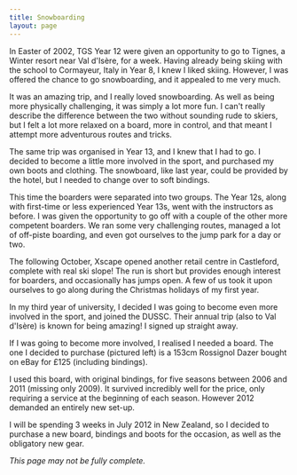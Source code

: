 ```yaml
---
title: Snowboarding
layout: page
---
```

In Easter of 2002, TGS Year 12 were given an opportunity to go to Tignes, a Winter resort near Val d'Isère, for a week. Having already being skiing with the school to Cormayeur, Italy in Year 8, I knew I liked skiing. However, I was offered the chance to go snowboarding, and it appealed to me very much.

It was an amazing trip, and I really loved snowboarding. As well as being more physically challenging, it was simply a lot more fun. I can't really describe the difference between the two without sounding rude to skiers, but I felt a lot more relaxed on a board, more in control, and that meant I attempt more adventurous routes and tricks.

The same trip was organised in Year 13, and I knew that I had to go. I decided to become a little more involved in the sport, and purchased my own boots and clothing. The snowboard, like last year, could be provided by the hotel, but I needed to change over to soft bindings.

This time the boarders were separated into two groups. The Year 12s, along with first-time or less experienced Year 13s, went with the instructors as before. I was given the opportunity to go off with a couple of the other more competent boarders. We ran some very challenging routes, managed a lot of off-piste boarding, and even got ourselves to the jump park for a day or two.

The following October, Xscape opened another retail centre in Castleford, complete with real ski slope! The run is short but provides enough interest for boarders, and occasionally has jumps open. A few of us took it upon ourselves to go along during the Christmas holidays of my first year.

In my third year of university, I decided I was going to become even more involved in the sport, and joined the DUSSC. Their annual trip (also to Val d'Isère) is known for being amazing! I signed up straight away.

If I was going to become more involved, I realised I needed a board. The one I decided to purchase (pictured left) is a 153cm Rossignol Dazer bought on eBay for £125 (including bindings).

I used this board, with original bindings, for five seasons between 2006 and 2011 (missing only 2009). It survived incredibly well for the price, only requiring a service at the beginning of each season. However 2012 demanded an entirely new set-up.

I will be spending 3 weeks in July 2012 in New Zealand, so I decided to purchase a new board, bindings and boots for the occasion, as well as the obligatory new gear.

_This page may not be fully complete._
